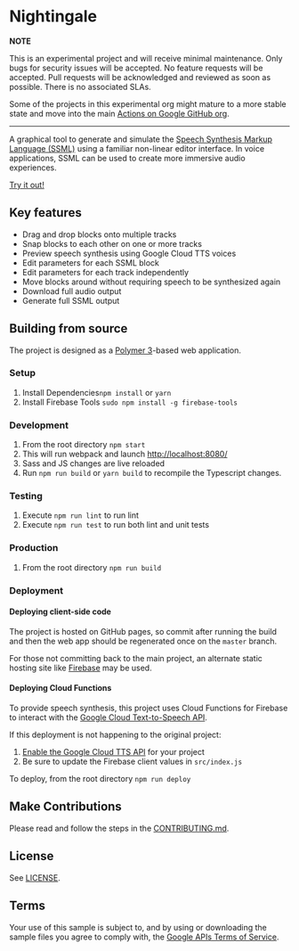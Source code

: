 # Nightingale
**NOTE**

This is an experimental project and will receive minimal maintenance. Only bugs for security issues will be accepted. No feature requests will be accepted. Pull requests will be acknowledged and reviewed as soon as possible. There is no associated SLAs.

Some of the projects in this experimental org might mature to a more stable state and move into the main [Actions on Google GitHub org](https://github.com/actions-on-google).

---
A graphical tool to generate and simulate the [Speech Synthesis Markup Language (SSML)](https://developers.google.com/assistant/actions/reference/ssml)
using a familiar non-linear editor interface. In voice applications, SSML can be used to create
more immersive audio experiences.

[Try it out!](https://actions-on-google-labs.github.io/nightingale-ssml-editor)

## Key features
* Drag and drop blocks onto multiple tracks
* Snap blocks to each other on one or more tracks
* Preview speech synthesis using Google Cloud TTS voices
* Edit parameters for each SSML block
* Edit parameters for each track independently
* Move blocks around without requiring speech to be synthesized again
* Download full audio output
* Generate full SSML output

## Building from source
The project is designed as a [Polymer 3](https://polymer-library.polymer-project.org/3.0/docs/devguide/feature-overview)-based web application.

### Setup
1. Install Dependencies`npm install` or `yarn`
2. Install Firebase Tools `sudo npm install -g firebase-tools`

### Development
1. From the root directory `npm start`
2. This will run webpack and launch [http://localhost:8080/](http://localhost:8080/)
3. Sass and JS changes are live reloaded
4. Run `npm run build` or `yarn build` to recompile the Typescript changes.

### Testing
1. Execute `npm run lint` to run lint
2. Execute `npm run test` to run both lint and unit tests

### Production
1. From the root directory `npm run build`

### Deployment
#### Deploying client-side code
The project is hosted on GitHub pages, so commit after running the build and then the web app
should be regenerated once on the `master` branch.

For those not committing back to the main project, an alternate static hosting site like
[Firebase](https://firebase.google.com) may be used.

#### Deploying Cloud Functions
To provide speech synthesis, this project uses Cloud Functions for Firebase to interact with
the [Google Cloud Text-to-Speech API](https://cloud.google.com/text-to-speech/).

If this deployment is not happening to the original project:
1. [Enable the Google Cloud TTS API](https://console.cloud.google.com/apis/library/texttospeech.googleapis.com) for your project
1. Be sure to update the Firebase client values in `src/index.js`

To deploy, from the root directory `npm run deploy`

## Make Contributions

Please read and follow the steps in the [CONTRIBUTING.md](CONTRIBUTING.md).

## License

See [LICENSE](LICENSE).

## Terms

Your use of this sample is subject to, and by using or downloading the sample files you agree to comply with, the [Google APIs Terms of Service](https://developers.google.com/terms/).
